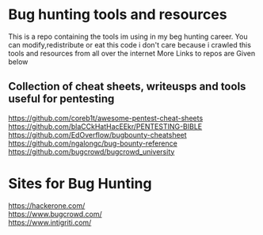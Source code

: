 # Bug hunting tools and resources
This is a repo containing the tools im using in my beg hunting career.
You can modify,redistribute or eat this code i don't care because i crawled this tools and resources from all over the internet
More Links to repos are Given below
## Collection of cheat sheets, writeusps and tools useful for pentesting
https://github.com/coreb1t/awesome-pentest-cheat-sheets  
https://github.com/blaCCkHatHacEEkr/PENTESTING-BIBLE  
https://github.com/EdOverflow/bugbounty-cheatsheet  
https://github.com/ngalongc/bug-bounty-reference  
https://github.com/bugcrowd/bugcrowd_university  

# Sites for Bug Hunting
https://hackerone.com/  
https://www.bugcrowd.com/  
https://www.intigriti.com/  

